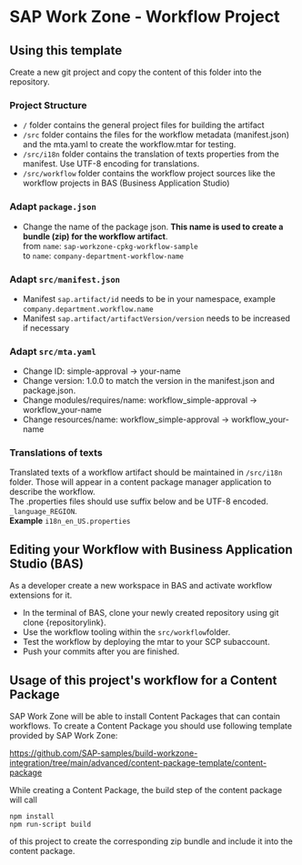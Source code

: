 # SAP Work Zone - Workflow Project


## Using this template
Create a new git project and copy the content of this folder into the repository.

### Project Structure
- ````/```` folder contains the general project files for building the artifact
- ````/src```` folder contains the files for the workflow metadata (manifest.json) and the mta.yaml to create the workflow.mtar for testing.
- ````/src/i18n```` folder contains the translation of texts properties from the manifest. Use UTF-8 encoding for translations.
- ````/src/workflow```` folder contains the workflow project sources like the workflow projects in BAS (Business Application Studio)

### Adapt ````package.json````
- Change the name of the package json. **This name is used to create a bundle (zip) for the workflow artifact**.  
	from ````name````: ````sap-workzone-cpkg-workflow-sample````  
	to ````name````: ````company-department-workflow-name````

### Adapt ````src/manifest.json````
- Manifest ````sap.artifact/id```` needs to be in your namespace, example ````company.department.workflow.name````
- Manifest ````sap.artifact/artifactVersion/version```` needs to be increased if necessary

### Adapt ````src/mta.yaml````
- Change ID: simple-approval -> your-name
- Change version: 1.0.0 to match the version in the manifest.json and package.json.
- Change modules/requires/name: workflow_simple-approval -> workflow_your-name
- Change resources/name: workflow_simple-approval -> workflow_your-name

### Translations of texts
Translated texts of a workflow artifact should be maintained in ````/src/i18n```` folder. Those will appear in a content package manager application to describe the workflow.  
The .properties files should use suffix below and be UTF-8 encoded.
````_language_REGION````.  
**Example**
````i18n_en_US.properties````

## Editing your Workflow with Business Application Studio (BAS)
As a developer create a new workspace in BAS and activate workflow extensions for it.

- In the terminal of BAS, clone your newly created repository using git clone {repositorylink}.
- Use the workflow tooling within the ````src/workflow````folder.
- Test the workflow by deploying the mtar to your SCP subaccount.
- Push your commits after you are finished.


## Usage of this project's workflow for a Content Package
SAP Work Zone will be able to install Content Packages that can contain workflows.
To create a Content Package you should use following template provided by SAP Work Zone:

https://github.com/SAP-samples/build-workzone-integration/tree/main/advanced/content-package-template/content-package

While creating a Content Package, the build step of the content package will call  

````npm install````  
````npm run-script build````  

of this project to create the corresponding zip bundle and include it into the content package.
